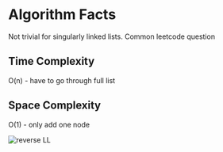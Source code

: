 # Algorithm Facts
Not trivial for singularly linked lists. Common leetcode question

## Time Complexity
O(n) - have to go through full list

## Space Complexity
O(1) - only add one node

<img src="https://miro.medium.com/v2/resize:fit:1400/1*XTQtyjLQOkESP5_U9gNbfg.png" alt="reverse LL"/>